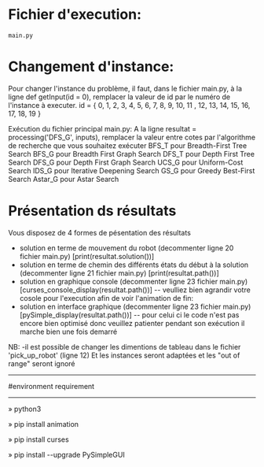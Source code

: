 

# Fichier d'execution: 
    main.py

# Changement d'instance:
Pour changer l'instance du problème, il faut, dans le fichier main.py, à la ligne def getInput(id = 0), remplacer la valeur de id par le numéro de l'instance à executer.
id = { 0, 1, 2, 3, 4, 5, 6, 7, 8, 9, 10, 11 , 12, 13, 14, 15, 16, 17, 18, 19 }

Exécution du fichier principal main.py:
A la ligne resultat = processing('DFS_G', inputs), remplacer la valeur entre cotes par l'algorithme de recherche que vous souhaitez exécuter
BFS_T pour Breadth-First Tree Search
BFS_G pour Breadth First Graph Search
DFS_T pour Depth First Tree Search
DFS_G pour Depth First Graph Search
UCS_G pour Uniform-Cost Search
IDS_G pour Iterative Deepening Search
GS_G pour Greedy Best-First Search
Astar_G pour Astar Search

# Présentation ds résultats
  Vous disposez de 4 formes de pésentation des résultats
  * solution en terme de mouvement du robot (decommenter ligne 20 fichier main.py) [print(resultat.solution())]
  * solution en terme de chemin des différents états du début à la solution  (decommenter ligne 21 fichier main.py) [print(resultat.path())]
  * solution en graphique console (decommenter ligne 23 fichier main.py) [curses_console_display(resultat.path())]
    -- veulliez bien agrandir votre cosole pour l'execution afin de voir l'animation de fin:
  * solution en interface graphique (decommenter ligne 23 fichier main.py) [pySimple_display(resultat.path())]
    -- pour celui ci le code n'est pas encore bien optimisé donc veuillez patienter pendant son exécution il marche bien une fois demarré

NB: 
  -il est possible de changer les dimentions de tableau dans le fichier 'pick_up_robot' (ligne 12)
    Et les instances seront adaptées et les "out of range" seront ignoré

________________________
#environment requirement
___________________________

» python3

» pip install animation

» pip install curses

» pip install --upgrade PySimpleGUI

